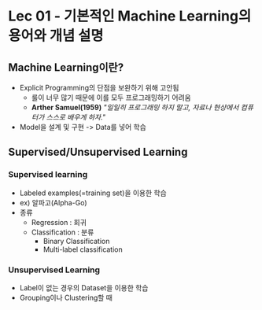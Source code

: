 # Lec 01 - 기본적인 Machine Learning의 용어와 개념 설명

## Machine Learning이란?

- Explicit Programming의 단점을 보완하기 위해 고안됨
  - 룰이 너무 많기 때문에 이를 모두 프로그래밍하기 어려움
  - **Arther Samuel(1959)** *"일일히 프로그래밍 하지 말고, 자료나 현상에서 컴퓨터가 스스로 배우게 하자."*
- Model을 설계 및 구현 -> Data를 넣어 학습

## Supervised/Unsupervised Learning

### Supervised learning

- Labeled examples(=training set)을 이용한 학습
- ex) 알파고(Alpha-Go)
- 종류
  - Regression : 회귀
  - Classification : 분류
    - Binary Classification
    - Multi-label classification

### Unsupervised Learning

- Label이 없는 경우의 Dataset을 이용한 학습
- Grouping이나 Clustering할 때